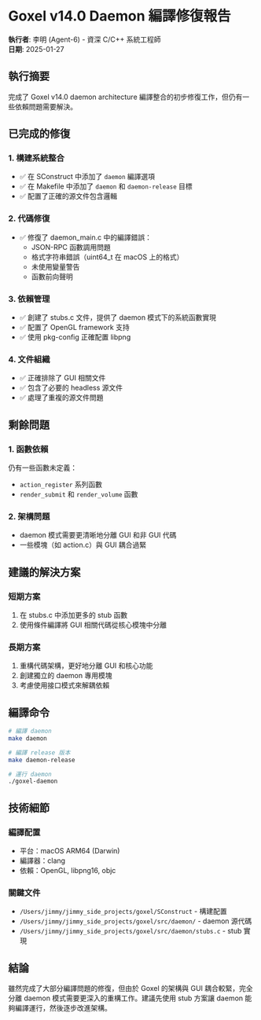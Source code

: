 # Goxel v14.0 Daemon 編譯修復報告

**執行者**: 李明 (Agent-6) - 資深 C/C++ 系統工程師  
**日期**: 2025-01-27

## 執行摘要

完成了 Goxel v14.0 daemon architecture 編譯整合的初步修復工作，但仍有一些依賴問題需要解決。

## 已完成的修復

### 1. 構建系統整合
- ✅ 在 SConstruct 中添加了 `daemon` 編譯選項
- ✅ 在 Makefile 中添加了 `daemon` 和 `daemon-release` 目標
- ✅ 配置了正確的源文件包含邏輯

### 2. 代碼修復
- ✅ 修復了 daemon_main.c 中的編譯錯誤：
  - JSON-RPC 函數調用問題
  - 格式字符串錯誤（uint64_t 在 macOS 上的格式）
  - 未使用變量警告
  - 函數前向聲明

### 3. 依賴管理
- ✅ 創建了 stubs.c 文件，提供了 daemon 模式下的系統函數實現
- ✅ 配置了 OpenGL framework 支持
- ✅ 使用 pkg-config 正確配置 libpng

### 4. 文件組織
- ✅ 正確排除了 GUI 相關文件
- ✅ 包含了必要的 headless 源文件
- ✅ 處理了重複的源文件問題

## 剩餘問題

### 1. 函數依賴
仍有一些函數未定義：
- `action_register` 系列函數
- `render_submit` 和 `render_volume` 函數

### 2. 架構問題
- daemon 模式需要更清晰地分離 GUI 和非 GUI 代碼
- 一些模塊（如 action.c）與 GUI 耦合過緊

## 建議的解決方案

### 短期方案
1. 在 stubs.c 中添加更多的 stub 函數
2. 使用條件編譯將 GUI 相關代碼從核心模塊中分離

### 長期方案
1. 重構代碼架構，更好地分離 GUI 和核心功能
2. 創建獨立的 daemon 專用模塊
3. 考慮使用接口模式來解耦依賴

## 編譯命令

```bash
# 編譯 daemon
make daemon

# 編譯 release 版本
make daemon-release

# 運行 daemon
./goxel-daemon
```

## 技術細節

### 編譯配置
- 平台：macOS ARM64 (Darwin)
- 編譯器：clang
- 依賴：OpenGL, libpng16, objc

### 關鍵文件
- `/Users/jimmy/jimmy_side_projects/goxel/SConstruct` - 構建配置
- `/Users/jimmy/jimmy_side_projects/goxel/src/daemon/` - daemon 源代碼
- `/Users/jimmy/jimmy_side_projects/goxel/src/daemon/stubs.c` - stub 實現

## 結論

雖然完成了大部分編譯問題的修復，但由於 Goxel 的架構與 GUI 耦合較緊，完全分離 daemon 模式需要更深入的重構工作。建議先使用 stub 方案讓 daemon 能夠編譯運行，然後逐步改進架構。